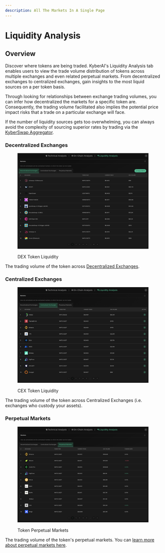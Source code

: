 ```yaml
---
description: All The Markets In A Single Page
---
```


# Liquidity Analysis

## Overview

Discover where tokens are being traded. KyberAI's Liquidity Analysis tab enables users to view the trade volume distribution of tokens across multiple exchanges and even related perpetual markets. From decentralized exchanges to centralized exchanges, gain insights to the most liquid sources on a per token basis.

Through looking for relationships between exchange trading volumes, you can infer how decentralized the markets for a specific token are. Consequently, the trading volume facilitated also implies the potential price impact risks that a trade on a particular exchange will face.

If the number of liquidity sources gets too overwhelming, you can always avoid the complexity of sourcing superior rates by trading via the [KyberSwap Aggregator](../../../kyberswap-solutions/kyberswap-aggregator/).

### Decentralized Exchanges

<figure><img src="../../../.gitbook/assets/KyberAI_Liquidity_DEX.png" alt=""><figcaption><p>DEX Token Liquidity</p></figcaption></figure>

The trading volume of the token across [Decentralized Exchanges](broken-reference).

### Centralized Exchanges

<figure><img src="../../../.gitbook/assets/KyberAI_Liquidity_CEX.png" alt=""><figcaption><p>CEX Token Liquidity</p></figcaption></figure>

The trading volume of the token across Centralized Exchanges (i.e. exchanges who custody your assets).

### Perpetual Markets

<figure><img src="../../../.gitbook/assets/KyberAI_Liquidity_Perps.png" alt=""><figcaption><p>Token Perpetual Markets</p></figcaption></figure>

The trading volume of the token's perpetual markets. You can [learn more about perpetual markets here](technical-indicators/funding-rate-on-cex.md#perpetuals-step-by-step).
